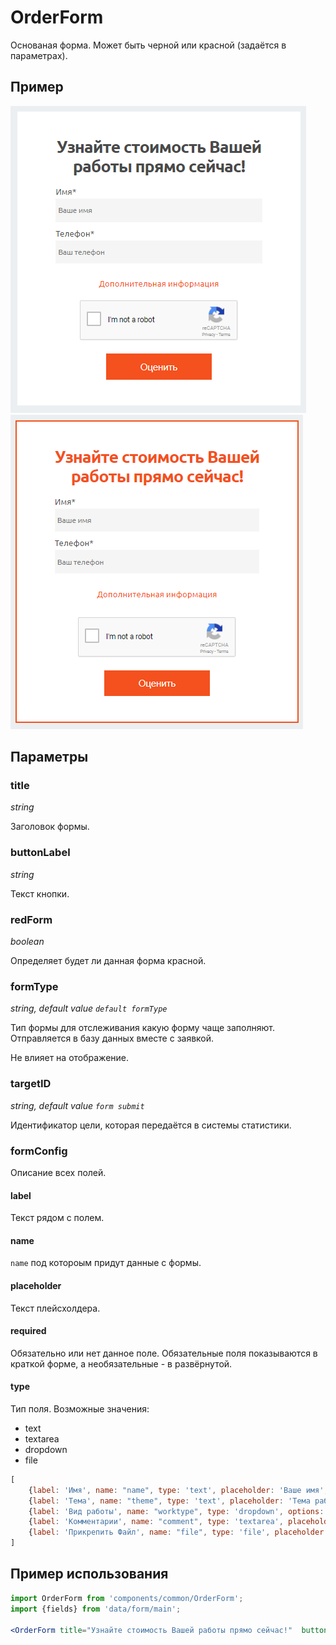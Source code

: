 # OrderForm
Основаная форма. Может быть черной или красной (задаётся в параметрах).

## Пример
![OrderForm image](./OrderForm.png)
![OrderForm красная image](./OrderFormRed.png)

## Параметры
### title
*string*

Заголовок формы.

### buttonLabel
*string*

Текст кнопки.

### redForm
*boolean*

Определяет будет ли данная форма красной.

### formType
*string, default value `default formType`*

Тип формы для отслеживания какую форму чаще заполняют.
Отправляется в базу данных вместе с заявкой.

Не влияет на отображение.

### targetID
*string, default value `form submit`*

Идентификатор цели, которая передаётся в системы статистики.

### formConfig

Описание всех полей.

#### label
Текст рядом с полем.

#### name
`name` под котороым придут данные с формы.

#### placeholder
Текст плейсхолдера.

#### required
Обязательно или нет данное поле. Обязательные поля показываются в краткой форме, а необязательные - в развёрнутой.

#### type
Тип поля. Возможные значения:
* text
* textarea
* dropdown
* file

```jsx
[
    {label: 'Имя', name: "name", type: 'text', placeholder: 'Ваше имя', required: true},
    {label: 'Тема', name: "theme", type: 'text', placeholder: 'Тема работы', required: false},
    {label: 'Вид работы', name: "worktype", type: 'dropdown', options: workTypeOptions, placeholder: 'Укажите подходящий тип работы', required: false},
    {label: 'Комментарии', name: "comment", type: 'textarea', placeholder: 'Ваши комментарии', required: false},
    {label: 'Прикрепить Файл', name: "file", type: 'file', placeholder: 'Добавить файл', required: false}
]
```

## Пример использования
```jsx
import OrderForm from 'components/common/OrderForm';
import {fields} from 'data/form/main';

<OrderForm title="Узнайте стоимость Вашей работы прямо сейчас!"  buttonLabel="Оценить" fields={fields}/>
```
